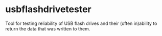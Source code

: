 # usbflashdrivetester
Tool for testing reliability of USB flash drives and their (often in)ability to return the data that was written to them.
